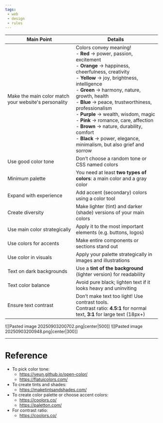 ```yaml
---
tags: 
 - web
 - design
 - rules
---
```



| **Main Point** | **Details** |
|----------------|-------------|
| Make the main color match your website's personality | Colors convey meaning! <br> - **Red** → power, passion, excitement <br> - **Orange** → happiness, cheerfulness, creativity <br> - **Yellow** → joy, brightness, intelligence <br> - **Green** → harmony, nature, growth, health <br> - **Blue** → peace, trustworthiness, professionalism <br> - **Purple** → wealth, wisdom, magic <br> - **Pink** → romance, care, affection <br> - **Brown** → nature, durability, comfort <br> - **Black** → power, elegance, minimalism, but also grief and sorrow |
| Use good color tone | Don’t choose a random tone or CSS named colors |
| Minimum palette | You need at least **two types of colors**: a main color and a gray color |
| Expand with experience | Add accent (secondary) colors using a color tool |
| Create diversity | Make lighter (tint) and darker (shade) versions of your main colors |
| Use main color strategically | Apply it to the most important elements (e.g. buttons, logos) |
| Use colors for accents | Make entire components or sections stand out |
| Use color in visuals | Apply your palette strategically in images and illustrations |
| Text on dark backgrounds | Use a **tint of the background** (lighter version) for readability |
| Text color balance | Avoid pure black; lighten text if it looks heavy and uninviting |
| Ensure text contrast | Don’t make text too light! Use contrast tools. <br> Contrast ratio: **4.5:1** for normal text, **3:1** for large text (18px+) |

![[Pasted image 20250903200702.png|center|500]]
![[Pasted image 20250903200948.png|center|300]]

---

# Reference
- To pick color tone:
	- https://yeun.github.io/open-color/
	- https://flatuicolors.com/
- To create tints and shades:
	- https://maketintsandshades.com/
- To create color palette or choose accent colors:
	- https://coolors.co/
	- https://paletton.com/
- For contrast ratio:
	- https://coolors.co/
